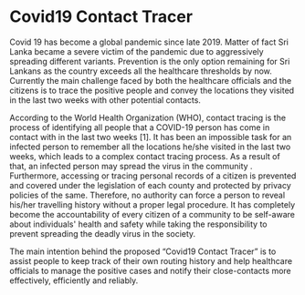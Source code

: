 # Covid19 Contact Tracer

Covid 19 has become a global pandemic since late 2019. Matter of fact Sri Lanka became a severe victim of the pandemic
due to aggressively spreading different variants. Prevention is the only option remaining for Sri Lankans as the country
exceeds all the healthcare thresholds by now. Currently the main challenge faced by both the healthcare officials and
the citizens is to trace the positive people and convey the locations they visited in the last two weeks with other
potential contacts.

According to the World Health Organization (WHO), contact tracing is the process of identifying all people that a
COVID-19 person has come in contact with in the last two weeks [1]. It has been an impossible task for an infected
person to remember all the locations he/she visited in the last two weeks, which leads to a complex contact tracing
process. As a result of that, an infected person may spread the virus in the community . Furthermore, accessing or
tracing personal records of a citizen is prevented and covered under the legislation of each county and protected by
privacy policies of the same. Therefore, no authority can force a person to reveal his/her travelling history without a
proper legal procedure. It has completely become the accountability of every citizen of a community to be self-aware
about individuals' health and safety while taking the responsibility to prevent spreading the deadly virus in the
society.

The main intention behind the proposed “Covid19 Contact Tracer” is to assist people to keep track of their own routing
history and help healthcare officials to manage the positive cases and notify their close-contacts more effectively,
efficiently and reliably. 